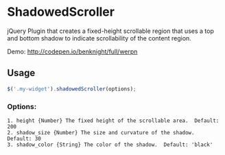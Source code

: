 # ShadowedScroller

jQuery Plugin that creates a fixed-height scrollable region that uses a top and bottom shadow to indicate scrollability of the content region.

Demo: http://codepen.io/benknight/full/werpn

## Usage

```javascript
$('.my-widget').shadowedScroller(options);
```
  
### Options:

```
1. height {Number} The fixed height of the scrollable area.  Default: 200
2. shadow_size {Number} The size and curvature of the shadow.  Default: 30
3. shadow_color {String} The color of the shadow.  Default: 'black'
```
